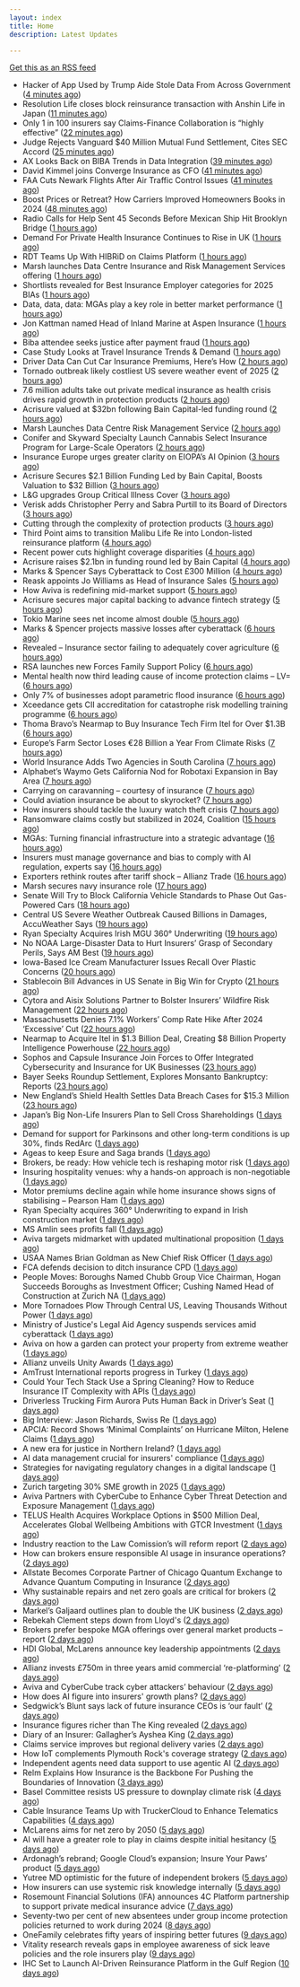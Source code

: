 ```yaml
---
layout: index
title: Home
description: Latest Updates

---
```


[Get this as an RSS feed](/feed.rss)

<!-- news_marker starts -->
- Hacker of App Used by Trump Aide Stole Data From Across Government ([4 minutes ago](https://www.insurancejournal.com/news/national/2025/05/21/824594.htm))
- Resolution Life closes block reinsurance transaction with Anshin Life in Japan ([11 minutes ago](https://www.reinsurancene.ws/resolution-life-closes-block-reinsurance-transaction-with-anshin-life-in-japan/))
- Only 1 in 100 insurers say Claims-Finance Collaboration is “highly effective” ([22 minutes ago](https://ifamagazine.com/only-1-in-100-insurers-say-claims-finance-collaboration-is-highly-effective/))
- Judge Rejects Vanguard $40 Million Mutual Fund Settlement, Cites SEC Accord ([25 minutes ago](https://www.insurancejournal.com/news/east/2025/05/21/824595.htm))
- AX Looks Back on BIBA Trends in Data Integration ([39 minutes ago](https://insurance-edge.net/2025/05/21/ax-looks-back-on-biba-trends-in-data-integration/))
- David Kimmel joins Converge Insurance as CFO ([41 minutes ago](https://www.reinsurancene.ws/david-kimmel-joins-converge-insurance-as-cfo/))
- FAA Cuts Newark Flights After Air Traffic Control Issues ([41 minutes ago](https://www.insurancejournal.com/news/east/2025/05/21/824589.htm))
- Boost Prices or Retreat? How Carriers Improved Homeowners Books in 2024 ([48 minutes ago](https://www.insurancejournal.com/news/national/2025/05/21/824587.htm))
- Radio Calls for Help Sent 45 Seconds Before Mexican Ship Hit Brooklyn Bridge ([1 hours ago](https://www.insurancejournal.com/news/east/2025/05/21/824582.htm))
- Demand For Private Health Insurance Continues to Rise in UK ([1 hours ago](https://insurance-edge.net/2025/05/21/demand-for-private-health-insurance-continues-to-rise-in-uk/))
- RDT Teams Up With HIBRiD on Claims Platform ([1 hours ago](https://insurance-edge.net/2025/05/21/rdt-teams-up-with-hibrid-on-claims-platform/))
- Marsh launches Data Centre Insurance and Risk Management Services offering ([1 hours ago](https://www.reinsurancene.ws/marsh-launches-data-centre-insurance-and-risk-management-services-offering/))
- Shortlists revealed for Best Insurance Employer categories for 2025 BIAs ([1 hours ago](https://www.postonline.co.uk/broker/7957793/shortlists-revealed-for-best-insurance-employer-categories-for-2025-bias))
- Data, data, data: MGAs play a key role in better market performance ([1 hours ago](https://www.insurancebusinessmag.com/uk/news/columns/data-data-data-mgas-play-a-key-role-in-better-market-performance-536399.aspx))
- Jon Kattman named Head of Inland Marine at Aspen Insurance ([1 hours ago](https://www.reinsurancene.ws/jon-kattman-named-head-of-inland-marine-at-aspen-insurance/))
- Biba attendee seeks justice after payment fraud ([1 hours ago](https://www.postonline.co.uk/news/7957800/biba-attendee-seeks-justice-after-payment-fraud))
- Case Study Looks at Travel Insurance Trends & Demand ([1 hours ago](https://insurance-edge.net/2025/05/21/case-study-looks-at-travel-insurance-trends-demand/))
- Driver Data Can Cut Car Insurance Premiums, Here’s How ([2 hours ago](https://insurance-edge.net/2025/05/21/driver-data-can-cut-car-insurance-premiums-heres-how/))
- Tornado outbreak likely costliest US severe weather event of 2025 ([2 hours ago](https://www.reinsurancene.ws/tornado-outbreak-likely-costliest-us-severe-weather-event-of-2025/))
- 7.6 million adults take out private medical insurance as health crisis drives rapid growth in protection products ([2 hours ago](https://ifamagazine.com/7-6-million-adults-take-out-private-medical-insurance-as-health-crisis-drives-rapid-growth-in-protection-products/))
- Acrisure valued at $32bn following Bain Capital-led funding round ([2 hours ago](https://www.postonline.co.uk/broker/7957799/acrisure-valued-at-32bn-following-bain-capital-led-funding-round))
- Marsh Launches Data Centre Risk Management Service ([2 hours ago](https://insurance-edge.net/2025/05/21/marsh-launches-data-centre-risk-management-service/))
- Conifer and Skyward Specialty Launch Cannabis Select Insurance Program for Large-Scale Operators ([2 hours ago](https://www.insurtechinsights.com/conifer-and-skyward-specialty-launch-cannabis-select-insurance-program-for-large-scale-operators/))
- Insurance Europe urges greater clarity on EIOPA’s AI Opinion ([3 hours ago](https://www.reinsurancene.ws/insurance-europe-urges-greater-clarity-on-eiopas-ai-opinion/))
- Acrisure Secures $2.1 Billion Funding Led by Bain Capital, Boosts Valuation to $32 Billion ([3 hours ago](https://www.insurtechinsights.com/acrisure-secures-2-1-billion-funding-led-by-bain-capital-boosts-valuation-to-32-billion/))
- L&G upgrades Group Critical Illness Cover ([3 hours ago](https://ifamagazine.com/lg-upgrades-group-critical-illness-cover/))
- Verisk adds Christopher Perry and Sabra Purtill to its Board of Directors ([3 hours ago](https://www.reinsurancene.ws/verisk-adds-christopher-perry-and-sabra-purtill-to-its-board-of-directors/))
- Cutting through the complexity of protection products ([3 hours ago](https://ifamagazine.com/cutting-through-the-complexity-of-protection-products/))
- Third Point aims to transition Malibu Life Re into London-listed reinsurance platform ([4 hours ago](https://www.reinsurancene.ws/third-point-aims-to-transition-malibu-life-re-into-london-listed-reinsurance-platform/))
- Recent power cuts highlight coverage disparities ([4 hours ago](https://www.postonline.co.uk/commercial/7957791/recent-power-cuts-highlight-coverage-disparities))
- Acrisure raises $2.1bn in funding round led by Bain Capital ([4 hours ago](https://www.reinsurancene.ws/acrisure-raises-2-1bn-in-funding-round-led-by-bain-capital/))
- Marks & Spencer Says Cyberattack to Cost £300 Million ([4 hours ago](https://www.insurancejournal.com/news/international/2025/05/21/824570.htm))
- Reask appoints Jo Williams as Head of Insurance Sales ([5 hours ago](https://www.reinsurancene.ws/reask-appoints-jo-williams-as-head-of-insurance-sales/))
- How Aviva is redefining mid-market support ([5 hours ago](https://www.insurancebusinessmag.com/uk/news/breaking-news/how-aviva-is-redefining-midmarket-support-535375.aspx))
- Acrisure secures major capital backing to advance fintech strategy ([5 hours ago](https://www.insurancebusinessmag.com/uk/news/breaking-news/acrisure-secures-major-capital-backing-to-advance-fintech-strategy-536392.aspx))
- Tokio Marine sees net income almost double ([5 hours ago](https://www.insurancebusinessmag.com/uk/news/breaking-news/tokio-marine-sees-net-income-almost-double-536377.aspx))
- Marks & Spencer projects massive losses after cyberattack ([6 hours ago](https://www.insurancebusinessmag.com/uk/news/cyber/marks-and-spencer-projects-massive-losses-after-cyberattack-536391.aspx))
- Revealed – Insurance sector failing to adequately cover agriculture ([6 hours ago](https://www.insurancebusinessmag.com/uk/news/breaking-news/revealed--insurance-sector-failing-to-adequately-cover-agriculture-536376.aspx))
- RSA launches new Forces Family Support Policy ([6 hours ago](https://www.insurancebusinessmag.com/uk/news/breaking-news/rsa-launches-new-forces-family-support-policy-536375.aspx))
- Mental health now third leading cause of income protection claims – LV= ([6 hours ago](https://www.insurancebusinessmag.com/uk/news/life-insurance/mental-health-now-third-leading-cause-of-income-protection-claims--lv-536390.aspx))
- Only 7% of businesses adopt parametric flood insurance ([6 hours ago](https://www.postonline.co.uk/news/7957796/only-7-of-businesses-adopt-parametric-flood-insurance))
- Xceedance gets CII accreditation for catastrophe risk modelling training programme ([6 hours ago](https://www.insurancebusinessmag.com/uk/news/catastrophe/xceedance-gets-cii-accreditation-for-catastrophe-risk-modelling-training-programme-536374.aspx))
- Thoma Bravo’s Nearmap to Buy Insurance Tech Firm Itel for Over $1.3B ([6 hours ago](https://www.insurancejournal.com/news/national/2025/05/21/824558.htm))
- Europe’s Farm Sector Loses €28 Billion a Year From Climate Risks ([7 hours ago](https://www.insurancejournal.com/news/international/2025/05/21/824536.htm))
- World Insurance Adds Two Agencies in South Carolina ([7 hours ago](https://www.insurancejournal.com/news/southeast/2025/05/21/824482.htm))
- Alphabet’s Waymo Gets California Nod for Robotaxi Expansion in Bay Area ([7 hours ago](https://www.insurancejournal.com/news/west/2025/05/21/824562.htm))
- Carrying on caravanning – courtesy of insurance ([7 hours ago](https://www.postonline.co.uk/personal/7957724/carrying-on-caravanning-%E2%80%93-courtesy-of-insurance))
- Could aviation insurance be about to skyrocket? ([7 hours ago](https://www.postonline.co.uk/commercial/7957567/could-aviation-insurance-be-about-to-skyrocket))
- How insurers should tackle the luxury watch theft crisis ([7 hours ago](https://www.postonline.co.uk/claims/7957407/how-insurers-should-tackle-the-luxury-watch-theft-crisis))
- Ransomware claims costly but stabilized in 2024, Coalition ([15 hours ago](https://www.dig-in.com/news/ransomware-claims-costly-but-stabilized-in-2024-coalition))
- MGAs: Turning financial infrastructure into a strategic advantage ([16 hours ago](https://www.dig-in.com/opinion/turning-financial-infrastructure-into-a-strategic-advantage))
- Insurers must manage governance and bias to comply with AI regulation, experts say ([16 hours ago](https://www.dig-in.com/news/ai-governance-and-bias-become-compliance-issues-for-insurers))
- Exporters rethink routes after tariff shock – Allianz Trade ([16 hours ago](https://www.insurancebusinessmag.com/uk/news/sme/exporters-rethink-routes-after-tariff-shock--allianz-trade-536347.aspx))
- Marsh secures navy insurance role ([17 hours ago](https://www.insurancebusinessmag.com/uk/news/marine/marsh-secures-navy-insurance-role-536336.aspx))
- Senate Will Try to Block California Vehicle Standards to Phase Out Gas-Powered Cars ([18 hours ago](https://www.insurancejournal.com/news/west/2025/05/20/824554.htm))
- Central US Severe Weather Outbreak Caused Billions in Damages, AccuWeather Says ([19 hours ago](https://www.insurancejournal.com/news/midwest/2025/05/20/824523.htm))
- Ryan Specialty Acquires Irish MGU 360° Underwriting ([19 hours ago](https://www.insurancejournal.com/news/international/2025/05/20/824530.htm))
- No NOAA Large-Disaster Data to Hurt Insurers’ Grasp of Secondary Perils, Says AM Best ([19 hours ago](https://www.insurancejournal.com/news/national/2025/05/20/824515.htm))
- Iowa-Based Ice Cream Manufacturer Issues Recall Over Plastic Concerns ([20 hours ago](https://www.insurancejournal.com/news/midwest/2025/05/20/824520.htm))
- Stablecoin Bill Advances in US Senate in Big Win for Crypto ([21 hours ago](https://www.insurancejournal.com/news/national/2025/05/20/824512.htm))
- Cytora and Aisix Solutions Partner to Bolster Insurers’ Wildfire Risk Management ([22 hours ago](https://www.insurtechinsights.com/cytora-and-aisix-solutions-partner-to-bolster-insurers-wildfire-risk-management/))
- Massachusetts Denies 7.1% Workers’ Comp Rate Hike After 2024 ‘Excessive’ Cut ([22 hours ago](https://www.insurancejournal.com/news/east/2025/05/20/824489.htm))
- Nearmap to Acquire Itel in $1.3 Billion Deal, Creating $8 Billion Property Intelligence Powerhouse ([22 hours ago](https://www.insurtechinsights.com/nearmap-to-acquire-itel-in-1-3-billion-deal-creating-8-billion-property-intelligence-powerhouse/))
- Sophos and Capsule Insurance Join Forces to Offer Integrated Cybersecurity and Insurance for UK Businesses ([23 hours ago](https://www.insurtechinsights.com/sophos-and-capsule-insurance-join-forces-to-offer-integrated-cybersecurity-and-insurance-for-uk-businesses/))
- Bayer Seeks Roundup Settlement, Explores Monsanto Bankruptcy: Reports ([23 hours ago](https://www.insurancejournal.com/news/national/2025/05/20/824477.htm))
- New England’s Shield Health Settles Data Breach Cases for $15.3 Million ([23 hours ago](https://www.insurancejournal.com/news/east/2025/05/20/824475.htm))
- Japan’s Big Non-Life Insurers Plan to Sell Cross Shareholdings ([1 days ago](https://www.insurancejournal.com/news/international/2025/05/20/824468.htm))
- Demand for support for Parkinsons and other long-term conditions is up 30%, finds RedArc ([1 days ago](https://ifamagazine.com/demand-for-support-for-parkinsons-and-other-long-term-conditions-is-up-30-finds-redarc/))
- Ageas to keep Esure and Saga brands ([1 days ago](https://www.postonline.co.uk/news/7957788/ageas-to-keep-esure-and-saga-brands))
- Brokers, be ready: How vehicle tech is reshaping motor risk ([1 days ago](https://www.insurancebusinessmag.com/uk/news/auto-motor/brokers-be-ready-how-vehicle-tech-is-reshaping-motor-risk-536269.aspx))
- Insuring hospitality venues: why a hands-on approach is non-negotiable ([1 days ago](https://www.insurancebusinessmag.com/uk/news/hospitality/insuring-hospitality-venues-why-a-handson-approach-is-nonnegotiable-536268.aspx))
- Motor premiums decline again while home insurance shows signs of stabilising – Pearson Ham ([1 days ago](https://www.insurancebusinessmag.com/uk/news/auto-motor/motor-premiums-decline-again-while-home-insurance-shows-signs-of-stabilising--pearson-ham-536267.aspx))
- Ryan Specialty acquires 360° Underwriting to expand in Irish construction market ([1 days ago](https://www.insurancebusinessmag.com/uk/news/breaking-news/ryan-specialty-acquires-360-underwriting-to-expand-in-irish-construction-market-536266.aspx))
- MS Amlin sees profits fall ([1 days ago](https://www.insurancebusinessmag.com/uk/news/breaking-news/ms-amlin-sees-profits-fall-536259.aspx))
- Aviva targets midmarket with updated multinational proposition ([1 days ago](https://www.postonline.co.uk/broker/7957787/aviva-targets-midmarket-with-updated-multinational-proposition))
- USAA Names Brian Goldman as New Chief Risk Officer ([1 days ago](https://www.insurtechinsights.com/usaa-names-brian-goldman-as-new-chief-risk-officer/))
- FCA defends decision to ditch insurance CPD ([1 days ago](https://www.postonline.co.uk/news/7957780/fca-defends-decision-to-ditch-insurance-cpd))
- People Moves: Boroughs Named Chubb Group Vice Chairman, Hogan Succeeds Boroughs as Investment Officer; Cushing Named Head of Construction at Zurich NA ([1 days ago](https://www.insurancejournal.com/news/national/2025/05/20/824390.htm))
- More Tornadoes Plow Through Central US, Leaving Thousands Without Power ([1 days ago](https://www.insurancejournal.com/news/southeast/2025/05/20/824450.htm))
- Ministry of Justice's Legal Aid Agency suspends services amid cyberattack ([1 days ago](https://www.insurancebusinessmag.com/uk/news/cyber/ministry-of-justices-legal-aid-agency-suspends-services-amid-cyberattack-536241.aspx))
- Aviva on how a garden can protect your property from extreme weather ([1 days ago](https://www.insurancebusinessmag.com/uk/news/property-insurance/aviva-on-how-a-garden-can-protect-your-property-from-extreme-weather-536238.aspx))
- Allianz unveils Unity Awards ([1 days ago](https://www.insurancebusinessmag.com/uk/news/breaking-news/allianz-unveils-unity-awards-536237.aspx))
- AmTrust International reports progress in Turkey ([1 days ago](https://www.insurancebusinessmag.com/uk/news/breaking-news/amtrust-international-reports-progress-in-turkey-536236.aspx))
- Could Your Tech Stack Use a Spring Cleaning? How to Reduce Insurance IT Complexity with APIs ([1 days ago](https://www.insurancejournal.com/blogs/agentsync/2025/05/20/822951.htm))
- Driverless Trucking Firm Aurora Puts Human Back in Driver’s Seat ([1 days ago](https://www.insurancejournal.com/news/southcentral/2025/05/20/824443.htm))
- Big Interview: Jason Richards, Swiss Re ([1 days ago](https://www.postonline.co.uk/reinsurance/7957541/big-interview-jason-richards-swiss-re))
- APCIA: Record Shows ‘Minimal Complaints’ on Hurricane Milton, Helene Claims ([1 days ago](https://www.insurancejournal.com/news/national/2025/05/20/824364.htm))
- A new era for justice in Northern Ireland? ([1 days ago](https://www.postonline.co.uk/claims/7957782/a-new-era-for-justice-in-northern-ireland))
- AI data management crucial for insurers' compliance ([1 days ago](https://www.dig-in.com/news/ai-data-management-crucial-for-insurers-compliance))
- Strategies for navigating regulatory changes in a digital landscape ([1 days ago](https://www.dig-in.com/opinion/strategies-for-navigating-federal-and-state-regulations))
- Zurich targeting 30% SME growth in 2025 ([1 days ago](https://www.postonline.co.uk/news/7957779/zurich-targeting-30-sme-growth-in-2025))
- Aviva Partners with CyberCube to Enhance Cyber Threat Detection and Exposure Management ([1 days ago](https://www.insurtechinsights.com/aviva-partners-with-cybercube-to-enhance-cyber-threat-detection-and-exposure-management/))
- TELUS Health Acquires Workplace Options in $500 Million Deal, Accelerates Global Wellbeing Ambitions with GTCR Investment ([1 days ago](https://www.insurtechinsights.com/telus-health-acquires-workplace-options-in-500-million-deal-accelerates-global-wellbeing-ambitions-with-gtcr-investment/))
- Industry reaction to the Law Comission’s will reform report ([2 days ago](https://ifamagazine.com/industry-reaction-to-the-law-comissions-will-reform-report/))
- How can brokers ensure responsible AI usage in insurance operations? ([2 days ago](https://www.insurancebusinessmag.com/uk/news/technology/how-can-brokers-ensure-responsible-ai-usage-in-insurance-operations-536137.aspx))
- Allstate Becomes Corporate Partner of Chicago Quantum Exchange to Advance Quantum Computing in Insurance ([2 days ago](https://www.insurtechinsights.com/allstate-becomes-corporate-partner-of-chicago-quantum-exchange-to-advance-quantum-computing-in-insurance/))
- Why sustainable repairs and net zero goals are critical for brokers ([2 days ago](https://www.insurancebusinessmag.com/uk/news/environmental/why-sustainable-repairs-and-net-zero-goals-are-critical-for-brokers-536136.aspx))
- Markel’s Galjaard outlines plan to double the UK business ([2 days ago](https://www.postonline.co.uk/news/7957775/markels-galjaard-outlines-plan-to-double-the-uk-business))
- Rebekah Clement steps down from Lloyd's ([2 days ago](https://www.insurancebusinessmag.com/uk/news/breaking-news/rebekah-clement-steps-down-from-lloyds-536135.aspx))
- Brokers prefer bespoke MGA offerings over general market products – report ([2 days ago](https://www.insurancebusinessmag.com/uk/news/breaking-news/brokers-prefer-bespoke-mga-offerings-over-general-market-products--report-536134.aspx))
- HDI Global, McLarens announce key leadership appointments ([2 days ago](https://www.insurancebusinessmag.com/uk/news/breaking-news/hdi-global-mclarens-announce-key-leadership-appointments-536132.aspx))
- Allianz invests £750m in three years amid commercial ‘re-platforming’ ([2 days ago](https://www.postonline.co.uk/news/7957771/allianz-invests-ps750m-in-three-years-amid-commercial-replatforming))
- Aviva and CyberCube track cyber attackers’ behaviour ([2 days ago](https://www.postonline.co.uk/news/7957778/aviva-and-cybercube-track-cyber-attackers-behaviour))
- How does AI figure into insurers' growth plans? ([2 days ago](https://www.dig-in.com/list/how-does-ai-figure-into-insurers-growth-plans))
- Sedgwick’s Blunt says lack of future insurance CEOs is ‘our fault’ ([2 days ago](https://www.postonline.co.uk/news/7957772/sedgwicks-blunt-says-lack-of-future-insurance-ceos-is-our-fault))
- Insurance figures richer than The King revealed ([2 days ago](https://www.postonline.co.uk/news/7957777/insurance-figures-richer-than-the-king-revealed))
- Diary of an Insurer: Gallagher’s Ayshea King ([2 days ago](https://www.postonline.co.uk/broker/7957466/diary-of-an-insurer-gallaghers-ayshea-king))
- Claims service improves but regional delivery varies ([2 days ago](https://www.postonline.co.uk/claims/7957673/claims-service-improves-but-regional-delivery-varies))
- How IoT complements Plymouth Rock's coverage strategy ([2 days ago](https://www.dig-in.com/news/plymouth-rock-uses-iot-technology-to-manage-risks))
- Independent agents need data support to use agentic AI ([2 days ago](https://www.dig-in.com/news/independent-agents-need-data-support-to-use-agentic-ai))
- Relm Explains How Insurance is the Backbone For Pushing the Boundaries of Innovation ([3 days ago](https://thefintechtimes.com/relm-explains-how-insurance-is-the-backbone-for-pushing-the-boundaries-of-innovation/))
- Basel Committee resists US pressure to downplay climate risk ([4 days ago](https://www.dig-in.com/articles/basel-committee-resists-us-pressure-to-downplay-climate-risk))
- Cable Insurance Teams Up with TruckerCloud to Enhance Telematics Capabilities ([4 days ago](https://www.insurtechinsights.com/cable-insurance-teams-up-with-truckercloud-to-enhance-telematics-capabilities/))
- McLarens aims for net zero by 2050 ([5 days ago](https://www.postonline.co.uk/news/7957770/mclarens-aims-for-net-zero-by-2050))
- AI will have a greater role to play in claims despite initial hesitancy ([5 days ago](https://www.postonline.co.uk/broker/7957769/ai-will-have-a-greater-role-to-play-in-claims-despite-initial-hesitancy))
- Ardonagh’s rebrand; Google Cloud’s expansion; Insure Your Paws’ product ([5 days ago](https://www.postonline.co.uk/news/7957764/ardonaghs-rebrand-google-clouds-expansion-insure-your-paws-product))
- Yutree MD optimistic for the future of independent brokers ([5 days ago](https://www.postonline.co.uk/news/7957767/yutree-md-optimistic-for-the-future-of-independent-brokers))
- How insurers can use systemic risk knowledge internally ([5 days ago](https://www.dig-in.com/opinion/how-insurers-can-use-systemic-risk-knowledge-internally))
- Rosemount Financial Solutions (IFA) announces 4C Platform partnership to support private medical insurance advice ([7 days ago](https://ifamagazine.com/rosemount-financial-solutions-ifa-announces-4c-platform-partnership-to-support-private-medical-insurance-advice/))
- Seventy-two per cent of new absentees under group income protection policies returned to work during 2024 ([8 days ago](https://ifamagazine.com/seventy-two-per-cent-of-new-absentees-under-group-income-protection-policies-returned-to-work-during-2024/))
- OneFamily celebrates fifty years of inspiring better futures ([9 days ago](https://ifamagazine.com/onefamily-celebrates-fifty-years-of-inspiring-better-futures/))
- Vitality research reveals gaps in employee awareness of sick leave policies and the role insurers play ([9 days ago](https://ifamagazine.com/vitality-research-reveals-gaps-in-employee-awareness-of-sick-leave-policies-and-the-role-insurers-play/))
- IHC Set to Launch AI-Driven Reinsurance Platform in the Gulf Region ([10 days ago](https://thefintechtimes.com/ihc-set-to-launch-ai-driven-reinsurance-platform/))

<!-- news_marker ends -->